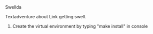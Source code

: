 Swellda

Textadventure about Link getting swell.

1. Create the virtual environment by typing "make install" in console